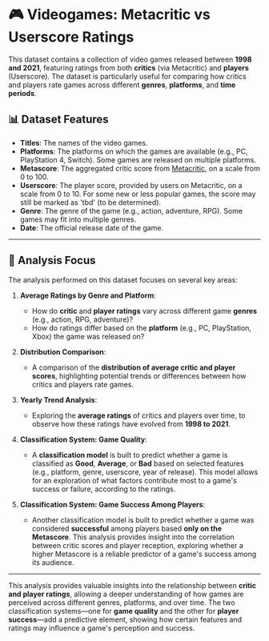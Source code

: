 # 🎮 Videogames: Metacritic vs Userscore Ratings

This dataset contains a collection of video games released between **1998 and 2021**, featuring ratings from both **critics** (via Metacritic) and **players** (Userscore). The dataset is particularly useful for comparing how critics and players rate games across different **genres**, **platforms**, and **time periods**.

## 📊 Dataset Features

- **Titles**: The names of the video games.
- **Platforms**: The platforms on which the games are available (e.g., PC, PlayStation 4, Switch). Some games are released on multiple platforms.
- **Metascore**: The aggregated critic score from [Metacritic](https://www.metacritic.com), on a scale from 0 to 100.
- **Userscore**: The player score, provided by users on Metacritic, on a scale from 0 to 10. For some new or less popular games, the score may still be marked as 'tbd' (to be determined).
- **Genre**: The genre of the game (e.g., action, adventure, RPG). Some games may fit into multiple genres.
- **Date**: The official release date of the game.

---

## 🧠 Analysis Focus

The analysis performed on this dataset focuses on several key areas:

1. **Average Ratings by Genre and Platform**:
   - How do **critic** and **player ratings** vary across different game **genres** (e.g., action, RPG, adventure)?
   - How do ratings differ based on the **platform** (e.g., PC, PlayStation, Xbox) the game was released on?

2. **Distribution Comparison**:
   - A comparison of the **distribution of average critic and player scores**, highlighting potential trends or differences between how critics and players rate games.

3. **Yearly Trend Analysis**:
   - Exploring the **average ratings** of critics and players over time, to observe how these ratings have evolved from **1998 to 2021**.

4. **Classification System: Game Quality**:
   - A **classification model** is built to predict whether a game is classified as **Good**, **Average**, or **Bad** based on selected features (e.g., platform, genre, userscore, year of release). This model allows for an exploration of what factors contribute most to a game's success or failure, according to the ratings.

5. **Classification System: Game Success Among Players**:
   - Another classification model is built to predict whether a game was considered **successful** among players based **only on the Metascore**. This analysis provides insight into the correlation between critic scores and player reception, exploring whether a higher Metascore is a reliable predictor of a game's success among its audience.

---

This analysis provides valuable insights into the relationship between **critic and player ratings**, allowing a deeper understanding of how games are perceived across different genres, platforms, and over time. The two classification systems—one for **game quality** and the other for **player success**—add a predictive element, showing how certain features and ratings may influence a game's perception and success.
